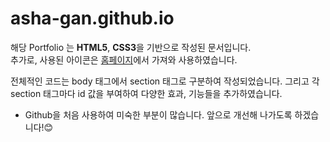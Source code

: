 # asha-gan.github.io

해당 Portfolio 는 **HTML5**, **CSS3**을 기반으로 작성된 문서입니다.
<br>추가로, 사용된 아이콘은 [홈페이지](https://www.flaticon.com/kr/free-icons/whatsapp)에서 가져와 사용하였습니다.

전체적인 코드는 body 태그에서 section 태그로 구분하여 작성되었습니다. 그리고 각 section 태그마다 id 값을 부여하여 다양한 효과, 기능들을 추가하였습니다.

- Github을 처음 사용하여 미숙한 부분이 많습니다. 앞으로 개선해 나가도록 하겠습니다!😊
